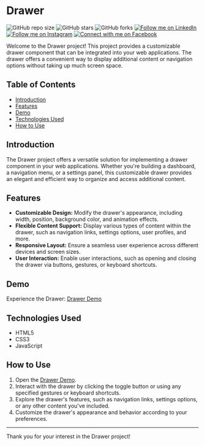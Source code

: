 # Drawer

![GitHub repo size](https://img.shields.io/github/repo-size/rockyhaque/drawer)
![GitHub stars](https://img.shields.io/github/stars/rockyhaque/drawer?style=social)
![GitHub forks](https://img.shields.io/github/forks/rockyhaque/rockyhaque?style=social)
[![Follow me on LinkedIn](https://img.shields.io/badge/-LinkedIn-blue?style=flat-square&logo=linkedin&logoColor=white&link=https://www.linkedin.com/in/your-linkedin-handle/)](https://www.linkedin.com/in/your-linkedin-handle/)
[![Follow me on Instagram](https://img.shields.io/badge/-Instagram-E4405F?style=flat-square&logo=instagram&logoColor=white&link=https://www.instagram.com/rocky_haque.10/)](https://www.instagram.com/rocky_haque.10/)
[![Connect with me on Facebook](https://img.shields.io/badge/-Facebook-1877F2?style=flat-square&logo=facebook&logoColor=white&link=https://www.facebook.com/rockyhaquee/)](https://www.facebook.com/rockyhaquee/)

Welcome to the Drawer project! This project provides a customizable drawer component that can be integrated into your web applications. The drawer offers a convenient way to display additional content or navigation options without taking up much screen space.

## Table of Contents

- [Introduction](#introduction)
- [Features](#features)
- [Demo](#demo)
- [Technologies Used](#technologies-used)
- [How to Use](#how-to-use)

## Introduction

The Drawer project offers a versatile solution for implementing a drawer component in your web applications. Whether you're building a dashboard, a navigation menu, or a settings panel, this customizable drawer provides an elegant and efficient way to organize and access additional content.

## Features

- **Customizable Design:** Modify the drawer's appearance, including width, position, background color, and animation effects.
- **Flexible Content Support:** Display various types of content within the drawer, such as navigation links, settings options, user profiles, and more.
- **Responsive Layout:** Ensure a seamless user experience across different devices and screen sizes.
- **User Interaction:** Enable user interactions, such as opening and closing the drawer via buttons, gestures, or keyboard shortcuts.

## Demo

Experience the Drawer: [Drawer Demo](https://rockyhaque.github.io/drawer)

## Technologies Used

- HTML5
- CSS3
- JavaScript

## How to Use

1. Open the [Drawer Demo](https://rockyhaque.github.io/drawer).
2. Interact with the drawer by clicking the toggle button or using any specified gestures or keyboard shortcuts.
3. Explore the drawer's features, such as navigation links, settings options, or any other content you've included.
4. Customize the drawer's appearance and behavior according to your preferences.


---

Thank you for your interest in the Drawer project! 

